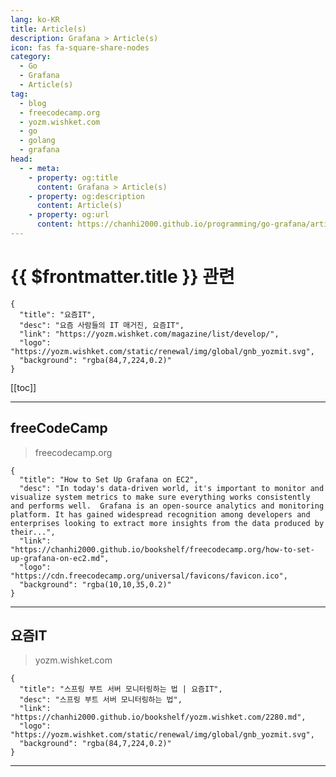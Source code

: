 ```yaml
---
lang: ko-KR
title: Article(s)
description: Grafana > Article(s)
icon: fas fa-square-share-nodes
category: 
  - Go
  - Grafana
  - Article(s)
tag: 
  - blog
  - freecodecamp.org
  - yozm.wishket.com
  - go
  - golang
  - grafana
head:
  - - meta:
    - property: og:title
      content: Grafana > Article(s)
    - property: og:description
      content: Article(s)
    - property: og:url
      content: https://chanhi2000.github.io/programming/go-grafana/articles/
---
```


# {{ $frontmatter.title }} 관련

<SiteInfo
  name="freeCodeCamp Programming Tutorials: Python, JavaScript, Git & More"
  desc="Browse thousands of programming tutorials written by experts. Learn Web Development, Data Science, DevOps, Security, and get developer career advice."
  url="https://freecodecamp.org/news/"
  logo="https://cdn.freecodecamp.org/universal/favicons/favicon.ico"
  preview="https://cdn.freecodecamp.org/platform/universal/fcc_meta_1920X1080-indigo.png"/>

```component VPCard
{
  "title": "요즘IT", 
  "desc": "요즘 사람들의 IT 매거진, 요즘IT", 
  "link": "https://yozm.wishket.com/magazine/list/develop/", 
  "logo": "https://yozm.wishket.com/static/renewal/img/global/gnb_yozmit.svg", 
  "background": "rgba(84,7,224,0.2)"
}
```

[[toc]]

---

## <FontIcon icon="fa-brands fa-free-code-camp"/>freeCodeCamp

> freecodecamp.org

```component VPCard
{
  "title": "How to Set Up Grafana on EC2",
  "desc": "In today's data-driven world, it's important to monitor and visualize system metrics to make sure everything works consistently and performs well.  Grafana is an open-source analytics and monitoring platform. It has gained widespread recognition among developers and enterprises looking to extract more insights from the data produced by their...",
  "link": "https://chanhi2000.github.io/bookshelf/freecodecamp.org/how-to-set-up-grafana-on-ec2.md",
  "logo": "https://cdn.freecodecamp.org/universal/favicons/favicon.ico",
  "background": "rgba(10,10,35,0.2)"
}
```

<!-- END: freecodecamp.org -->

---

## 요즘IT

> yozm.wishket.com

```component VPCard
{
  "title": "스프링 부트 서버 모니터링하는 법 | 요즘IT",
  "desc": "스프링 부트 서버 모니터링하는 법",
  "link": "https://chanhi2000.github.io/bookshelf/yozm.wishket.com/2280.md",
  "logo": "https://yozm.wishket.com/static/renewal/img/global/gnb_yozmit.svg", 
  "background": "rgba(84,7,224,0.2)"
}
```

---

<TagLinks />
